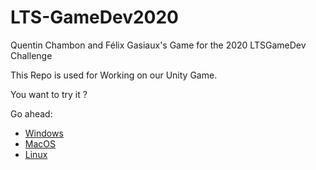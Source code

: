 # LTS-GameDev2020
Quentin Chambon and Félix Gasiaux's Game for the 2020 LTSGameDev Challenge

This Repo is used for Working on our Unity Game.

You want to try it ?

Go ahead:

* [Windows](http://www.dropwizard.io/1.0.2/docs/)
* [MacOS](https://maven.apache.org/) 
* [Linux](https://rometools.github.io/rome/)

